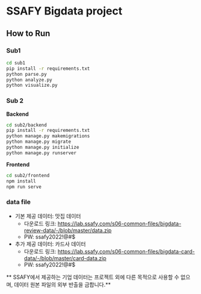 # SSAFY Bigdata project

## How to Run

### Sub1

```sh
cd sub1
pip install -r requirements.txt
python parse.py
python analyze.py
python visualize.py
```

### Sub 2

**Backend**

```sh
cd sub2/backend
pip install -r requirements.txt
python manage.py makemigrations
python manage.py migrate
python manage.py initialize
python manage.py runserver
```

**Frontend**

```sh
cd sub2/frontend
npm install
npm run serve
```

### data file
  * 기본 제공 데이터: 맛집 데이터
    - 다운로드 링크: https://lab.ssafy.com/s06-common-files/bigdata-review-data/-/blob/master/data.zip
    - PW: ssafy2022!@#$
  * 추가 제공 데이터: 카드사 데이터
    - 다운로드 링크: https://lab.ssafy.com/s06-common-files/bigdata-card-data/-/blob/master/card-data.zip
    - PW: ssafy2022!@#$

** SSAFY에서 제공하는 기업 데이터는 프로젝트 외에 다른 목적으로 사용할 수 없으며, 데이터 원본 파일의 외부 반출을 금합니다.**

